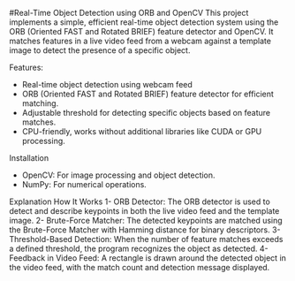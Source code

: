 #Real-Time Object Detection using ORB and OpenCV
This project implements a simple, efficient real-time object detection system using the ORB (Oriented FAST and Rotated BRIEF) feature detector and OpenCV. It matches features in a live video feed from a webcam against a template image to detect the presence of a specific object.

Features:
- Real-time object detection using webcam feed
- ORB (Oriented FAST and Rotated BRIEF) feature detector for efficient matching.
- Adjustable threshold for detecting specific objects based on feature matches.
- CPU-friendly, works without additional libraries like CUDA or GPU processing.

Installation
- OpenCV: For image processing and object detection.
- NumPy: For numerical operations.

Explanation
How It Works
1- ORB Detector: The ORB detector is used to detect and describe keypoints in both the live video feed and the template image.
2- Brute-Force Matcher: The detected keypoints are matched using the Brute-Force Matcher with Hamming distance for binary descriptors.
3- Threshold-Based Detection: When the number of feature matches exceeds a defined threshold, the program recognizes the object as detected.
4- Feedback in Video Feed: A rectangle is drawn around the detected object in the video feed, with the match count and detection message displayed.

